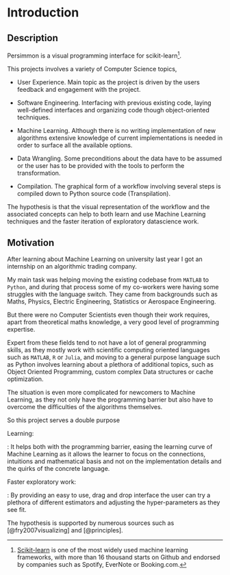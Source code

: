Introduction
============


Description
-----------
Persimmon is a visual programming interface for scikit-learn[^skl].

This projects involves a variety of Computer Science topics,

* User Experience. Main topic as the project is driven by the users feedback
    and engagement with the project.

* Software Engineering. Interfacing with previous existing code, laying
    well-defined interfaces and organizing code though object-oriented
    techniques.

* Machine Learning. Although there is no writing implementation of new
    algorithms extensive knowledge of current implementations is needed in
    order to surface all the available options.

* Data Wrangling. Some preconditions about the data have to be assumed or
    the user has to be provided with the tools to perform the transformation.

* Compilation. The graphical form of a workflow involving several steps is
    compiled down to Python source code (Transpilation).

The hypothesis is that the visual representation of the workflow and the
associated concepts can help to both learn and use Machine Learning techniques
and the faster iteration of exploratory datascience work.


Motivation
----------
After learning about Machine Learning on university last year I got an
internship on an algorithmic trading company.

My main task was helping moving the existing codebase from `MATLAB` to
`Python`, and during that process some of my co-workers were having
some struggles with the language switch. They came from backgrounds such as
Maths, Physics, Electric Engineering, Statistics or Aerospace Engineering.

But there were no Computer Scientists even though their work requires, apart
from theoretical maths knowledge, a very good level of programming expertise.

Expert from these fields tend to not have a lot of general programming skills,
as they mostly work with scientific computing oriented languages such as
`MATLAB`, `R` or `Julia`, and moving to a general purpose language such as
Python involves learning about a plethora of additional topics, such as Object
Oriented Programming, custom complex Data structures or cache optimization.

The situation is even more complicated for newcomers to Machine Learning, as
they not only have the programming barrier but also have to overcome the
difficulties of the algorithms themselves.

So this project serves a double purpose

Learning:

:    It helps both with the programming barrier, easing the learning curve of
     Machine Learning as it allows the learner to focus on the connections,
     intuitions and mathematical basis and not on the implementation details
     and the quirks of the concrete language.

Faster exploratory work:

:    By providing an easy to use, drag and drop interface the user can try a
     plethora of different estimators and adjusting the hyper-parameters as
     they see fit.

<!-- Justify these sources. -->
The hypothesis is supported by numerous sources such as [@fry2007visualizing]
and [@principles].


[^skl]: [Scikit-learn](http://scikit-learn.org/) is one of the most widely used
        machine learning frameworks, with more than 16 thousand starts on Github
        and endorsed by companies such as Spotify, EverNote or Booking.com.
